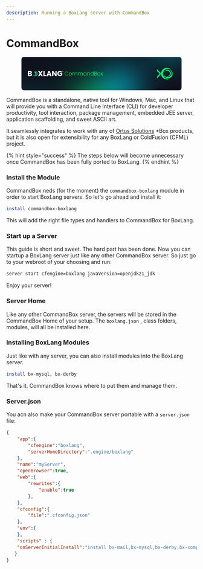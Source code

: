 ```yaml
---
description: Running a BoxLang server with CommandBox
---
```


# CommandBox

<figure><img src="../../.gitbook/assets/commandbox.png" alt=""><figcaption></figcaption></figure>

CommandBox is a standalone, native tool for Windows, Mac, and Linux that will provide you with a Command Line Interface (CLI) for developer productivity, tool interaction, package management, embedded JEE server, application scaffolding, and sweet ASCII art.&#x20;

It seamlessly integrates to work with any of [Ortus Solutions](http://www.ortussolutions.com/products) \*Box products, but it is also open for extensibility for any BoxLang or ColdFusion (CFML) project.

{% hint style="success" %}
The steps below will become unnecessary once CommandBox has been fully ported to BoxLang.
{% endhint %}

### Install the Module <a href="#versioning" id="versioning"></a>

CommandBox neds (for the moment) the `commandbox-boxlang` module in order to start BoxLang servers.  So let's go ahead and install it:

```bash
install commandbox-boxlang
```

This will add the right file types and handlers to CommandBox for BoxLang.

### Start up a Server

This guide is short and sweet.  The hard part has been done.  Now you can startup a BoxLang server just like any other CommandBox server.  So just go to your webroot of your choosing and run:

```bash
server start cfengine=boxlang javaVersion=openjdk21_jdk
```

Enjoy your server!

### Server Home

Like any other CommandBox server, the servers will be stored in the CommandBox Home of your setup.  The `boxlang.json` , class folders, modules, will all be installed here.

### Installing BoxLang Modules

Just like with any server, you can also install modules into the BoxLang server.

```bash
install bx-mysql, bx-derby
```

That's it. CommandBox knows where to put them and manage them.

### Server.json

You acn also make your CommandBox server portable with a `server.json` file:

```json
{
    "app":{
        "cfengine":"boxlang",
        "serverHomeDirectory":".engine/boxlang"
    },
    "name":"myServer",
    "openBrowser":true,
    "web":{
        "rewrites":{
            "enable":true
        },
    },
    "cfconfig":{
        "file":".cfconfig.json"
    },
    "env":{
    },
    "scripts" : {
 	"onServerInitialInstall":"install bx-mail,bx-mysql,bx-derby,bx-compat"
   }
}

```
